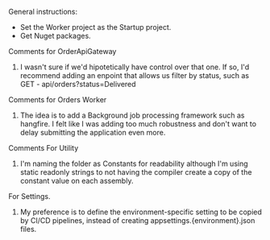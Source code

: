 General instructions:

- Set the Worker project as the Startup project.
- Get Nuget packages.


Comments for OrderApiGateway

  1.  I wasn't sure if we'd hipotetically have control over that one. If so, I'd recommend adding an enpoint that allows us filter by status, such as GET - api/orders?status=Delivered

Comments for Orders Worker
  1.  The idea is to add a Background job processing framework such as hangfire.  I felt like I was adding too much robustness and don't want to delay submitting the application even more.

Comments For Utility
   1. I'm naming the folder as Constants for readability although I'm using static readonly strings to not having the compiler create a copy of the constant value on each assembly.


For Settings.
   1. My preference is to define the environment-specific setting to be copied by CI/CD pipelines, instead of creating  appsettings.{environment}.json files.

